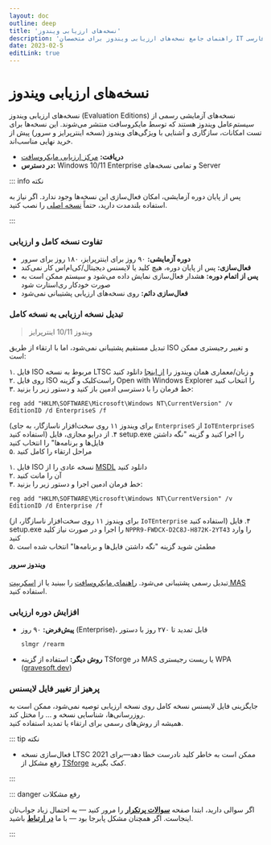 ```yaml
---
layout: doc
outline: deep
title: 'نسخه‌های ارزیابی ویندوز'
description: 'راهنمای جامع نسخه‌های ارزیابی ویندوز برای متخصصان IT و ترجمه فارسی'
date: 2023-02-5
editLink: true
---
```


# نسخه‌های ارزیابی ویندوز

نسخه‌های ارزیابی ویندوز (Evaluation Editions) نسخه‌های آزمایشی رسمی از سیستم‌عامل ویندوز هستند که توسط مایکروسافت منتشر می‌شوند. این نسخه‌ها برای تست امکانات، سازگاری و آشنایی با ویژگی‌های ویندوز (نسخه اینترپرایز و سرور) پیش از خرید نهایی مناسب‌اند.

- **دریافت:** [مرکز ارزیابی مایکروسافت][1]
- **در دسترس:** Windows 10/11 Enterprise و تمامی نسخه‌های Server

::: info نکته

پس از پایان دوره آزمایشی، امکان فعال‌سازی این نسخه‌ها وجود ندارد. اگر نیاز به استفاده بلندمدت دارید، حتماً [نسخه اصلی](./genuine-installation-media) را نصب کنید.

:::

### تفاوت نسخه کامل و ارزیابی

- **دوره آزمایشی:** ۹۰ روز برای اینترپرایز، ۱۸۰ روز برای سرور
- **فعال‌سازی:** پس از پایان دوره، هیچ کلید یا لایسنس دیجیتال/کی‌ام‌اس کار نمی‌کند
- **پس از اتمام دوره:** هشدار فعال‌سازی نمایش داده می‌شود و سیستم ممکن است به صورت خودکار ری‌استارت شود
- **فعال‌سازی دائم:** روی نسخه‌های ارزیابی پشتیبانی نمی‌شود

### تبدیل نسخه ارزیابی به نسخه کامل

> ویندوز 10/11 اینترپرایز

تبدیل مستقیم پشتیبانی نمی‌شود، اما با ارتقاء از طریق ISO و تغییر رجیستری ممکن است:

<Tabs>
<TabItem value="LTSC-fa" label="LTSC">

۱. فایل ISO مربوط به نسخه LTSC و زبان/معماری همان ویندوز را [از اینجا][2] دانلود کنید  
۲. روی فایل ISO راست‌کلیک و گزینه Open with Windows Explorer را انتخاب کنید  
۳. خط فرمان را با دسترسی ادمین باز کنید و دستور زیر را بزنید:

```reg
reg add "HKLM\SOFTWARE\Microsoft\Windows NT\CurrentVersion" /v EditionID /d EnterpriseS /f
```

(برای ویندوز ۱۱ روی سخت‌افزار ناسازگار، به جای `EnterpriseS` از `IoTEnterpriseS` استفاده کنید)
۴. از درایو مجازی، فایل setup.exe را اجرا کنید و گزینه "نگه داشتن فایل‌ها و برنامه‌ها" را انتخاب کنید  
۵. مراحل ارتقاء را کامل کنید

</TabItem>
<TabItem value="GAC-fa" label="GAC">

۱. فایل ISO نسخه عادی را از [MSDL][3] دانلود کنید  
۲. آن را مانت کنید  
۳. خط فرمان ادمین اجرا و دستور زیر را بزنید:

```reg
reg add "HKLM\SOFTWARE\Microsoft\Windows NT\CurrentVersion" /v EditionID /d Enterprise /f
```

(برای ویندوز ۱۱ روی سخت‌افزار ناسازگار، از `IoTEnterprise` استفاده کنید)
۴. فایل setup.exe را اجرا و در صورت نیاز کلید `NPPR9-FWDCX-D2C8J-H872K-2YT43` را وارد کنید  
۵. مطمئن شوید گزینه "نگه داشتن فایل‌ها و برنامه‌ها" انتخاب شده است

</TabItem>
</Tabs>

#### ویندوز سرور

تبدیل رسمی پشتیبانی می‌شود. [راهنمای مایکروسافت][4] را ببینید یا از [اسکریپت MAS](./intro#مرحله-۲) استفاده کنید.

### افزایش دوره ارزیابی

- **پیش‌فرض:** ۹۰ روز (Enterprise)، قابل تمدید تا ۲۷۰ روز با دستور
  ```
  slmgr /rearm
  ```
- **روش دیگر:** استفاده از گزینه TSforge در MAS یا ریست رجیستری WPA ([gravesoft.dev][5])

### پرهیز از تغییر فایل لایسنس

جایگزینی فایل لایسنس نسخه کامل روی نسخه ارزیابی توصیه نمی‌شود، ممکن است به روزرسانی‌ها، شناسایی نسخه و ... را مختل کند.  
همیشه از روش‌های رسمی برای ارتقاء یا تمدید استفاده کنید.

::: tip نکته

- فعال‌سازی نسخه LTSC 2021 ممکن است به خاطر کلید نادرست خطا دهد—برای رفع مشکل از [TSforge](./tsforge) کمک بگیرید.

:::

::: danger رفع مشکلات

اگر سوالی دارید، ابتدا صفحه [**سوالات پرتکرار**](./faq) را مرور کنید — به احتمال زیاد جواب‌تان اینجاست.
اگر همچنان مشکل پابرجا بود — با ما [**در ارتباط**](./troubleshoot) باشید.

:::


[1]: https://www.microsoft.com/en-us/evalcenter
[2]: https://massgrave.dev/windows_ltsc_links
[3]: https://msdl.gravesoft.dev/
[4]: https://learn.microsoft.com/en-us/windows-server/get-started/upgrade-conversion-options
[5]: https://gravesoft.dev/fix-wpa-registry
[6]: https://github.com/NiREvil/windows-activation/discussions
